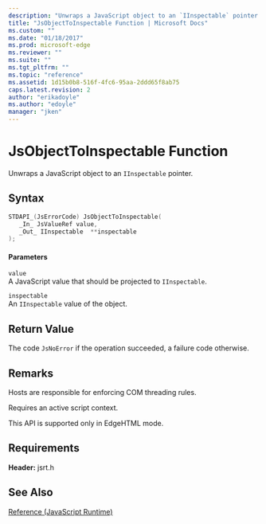 ```yaml
---
description: "Unwraps a JavaScript object to an `IInspectable` pointer."
title: "JsObjectToInspectable Function | Microsoft Docs"
ms.custom: ""
ms.date: "01/18/2017"
ms.prod: microsoft-edge
ms.reviewer: ""
ms.suite: ""
ms.tgt_pltfrm: ""
ms.topic: "reference"
ms.assetid: 1d15b0b8-516f-4fc6-95aa-2ddd65f8ab75
caps.latest.revision: 2
author: "erikadoyle"
ms.author: "edoyle"
manager: "jken"
---
```

# JsObjectToInspectable Function
Unwraps a JavaScript object to an `IInspectable` pointer.  
  
## Syntax  
  
```cpp  
STDAPI_(JsErrorCode) JsObjectToInspectable(  
   _In_ JsValueRef value,  
   _Out_ IInspectable  **inspectable  
);  
```  
  
#### Parameters  
 `value`  
 A JavaScript value that should be projected to `IInspectable`.  
  
 `inspectable`  
 An `IInspectable` value of the object.  
  
## Return Value  
 The code `JsNoError` if the operation succeeded, a failure code otherwise.  
  
## Remarks  
 Hosts are responsible for enforcing COM threading rules.  
  
 Requires an active script context.  
  
 This API is supported only in EdgeHTML mode.  
  
## Requirements  
 **Header:** jsrt.h  
  
## See Also  
 [Reference (JavaScript Runtime)](../chakra-hosting/reference-javascript-runtime.md)